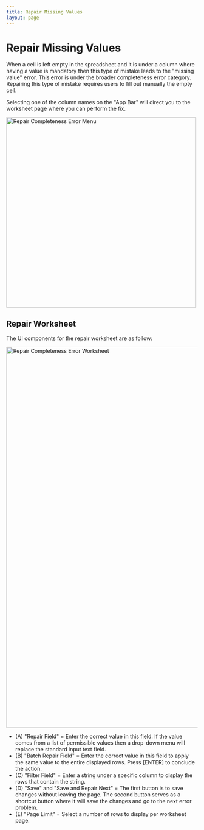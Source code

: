 ```yaml
---
title: Repair Missing Values
layout: page
---
```


# Repair Missing Values

When a cell is left empty in the spreadsheet and it is under a column where having a value is mandatory then this type of mistake leads to the "missing value" error. This error is under the broader completeness error category. Repairing this type of mistake requires users to fill out manually the empty cell.

Selecting one of the column names on the "App Bar" will direct you to the worksheet page where you can perform the fix.

<img width="500" alt="Repair Completeness Error Menu" src="https://user-images.githubusercontent.com/5062950/227056492-afb67a11-3aab-4e42-933a-2e1ef98a0e7d.png">


## Repair Worksheet

The UI components for the repair worksheet are as follow:

<img width="1000" alt="Repair Completeness Error Worksheet" src="https://user-images.githubusercontent.com/5062950/227056533-f2a1673d-5a88-4c39-ab7d-ef8986abc324.png">


- (A) "Repair Field" = Enter the correct value in this field. If the value comes from a list of permissible values then a drop-down menu will replace the standard input text field.
- (B) "Batch Repair Field" = Enter the correct value in this field to apply the same value to the entire displayed rows. Press [ENTER] to conclude the action.
- (C) "Filter Field" = Enter a string under a specific column to display the rows that contain the string.
- (D) "Save" and "Save and Repair Next" = The first button is to save changes without leaving the page. The second button serves as a shortcut button where it will save the changes and go to the next error problem.
- (E) "Page Limit" = Select a number of rows to display per worksheet page.

